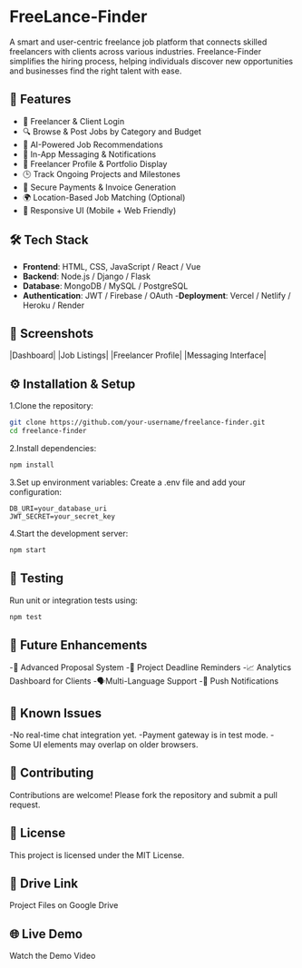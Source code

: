 # FreeLance-Finder
A smart and user-centric freelance job platform that connects skilled freelancers with clients across various industries. Freelance-Finder simplifies the hiring process, helping individuals discover new opportunities and businesses find the right talent with ease.

## 🚀 Features

- 🔐 Freelancer & Client Login
- 🔍 Browse & Post Jobs by Category and Budget
- 🤖 AI-Powered Job Recommendations
- 📨 In-App Messaging & Notifications
- 📁 Freelancer Profile & Portfolio Display
- 🕒 Track Ongoing Projects and Milestones
- 💸 Secure Payments & Invoice Generation
- 🌍 Location-Based Job Matching (Optional)
- 📱 Responsive UI (Mobile + Web Friendly)

## 🛠 Tech Stack
- **Frontend**: HTML, CSS, JavaScript / React / Vue
- **Backend**: Node.js / Django / Flask
- **Database**: MongoDB / MySQL / PostgreSQL
- **Authentication**: JWT / Firebase / OAuth
-**Deployment**: Vercel / Netlify / Heroku / Render

## 📸 Screenshots
|Dashboard| |Job Listings| |Freelancer Profile| |Messaging Interface|

## ⚙ Installation & Setup

1.Clone the repository:
```bash
git clone https://github.com/your-username/freelance-finder.git  
cd freelance-finder  
```
2.Install dependencies:
```bash
npm install
```
3.Set up environment variables:
Create a .env file and add your configuration:
```env
DB_URI=your_database_uri  
JWT_SECRET=your_secret_key
```
4.Start the development server:
```bash
npm start
```
## 🧪 Testing

Run unit or integration tests using:
```bash
npm test
```
## 📌 Future Enhancements
-📝 Advanced Proposal System
-📆 Project Deadline Reminders
-📈 Analytics Dashboard for Clients
-🗣Multi-Language Support
-🔔 Push Notifications

## 🐞 Known Issues
-No real-time chat integration yet.
-Payment gateway is in test mode.
-Some UI elements may overlap on older browsers.

## 🤝 Contributing
Contributions are welcome!
Please fork the repository and submit a pull request.

## 📄 License
This project is licensed under the MIT License.

## 🔗 Drive Link
Project Files on Google Drive

## 🌐 Live Demo
Watch the Demo Video
